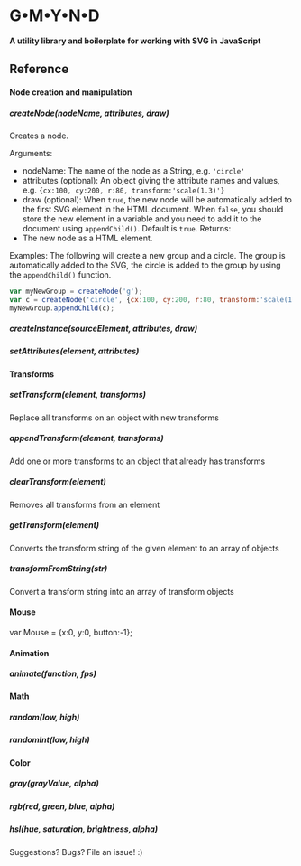 # G•M•Y•N•D

**A utility library and boilerplate for working with SVG in JavaScript**

## Reference

#### Node creation and manipulation

##### createNode(nodeName, attributes, draw)
Creates a node.

Arguments:
- nodeName: The name of the node as a String, e.g. `'circle'`
- attributes (optional): An object giving the attribute names and values, e.g. `{cx:100, cy:200, r:80, transform:'scale(1.3)'}`
- draw (optional): When `true`, the new node will be automatically added to the first SVG element in the HTML document. When `false`, you should store the new element in a variable and you need to add it to the document using `appendChild()`. Default is `true`.
Returns:
- The new node as a HTML element.

Examples:
The following will create a new group and a circle. The group is automatically added to the SVG, the circle is added to the group by using the `appendChild()` function.
```javascript
var myNewGroup = createNode('g');
var c = createNode('circle', {cx:100, cy:200, r:80, transform:'scale(1.3)'}, false);
myNewGroup.appendChild(c);
```

##### createInstance(sourceElement, attributes, draw) 

##### setAttributes(element, attributes) 

#### Transforms 

##### setTransform(element, transforms) 
Replace all transforms on an object with new transforms

##### appendTransform(element, transforms) 
Add one or more transforms to an object that already has transforms

##### clearTransform(element) 
Removes all transforms from an element

##### getTransform(element) 
Converts the transform string of the given element to an array of objects 

##### transformFromString(str) 
Convert a transform string into an array of transform objects

#### Mouse 

var Mouse = {x:0, y:0, button:-1};

#### Animation 

##### animate(function, fps) 

#### Math 

##### random(low, high) 

##### randomInt(low, high) 

#### Color 

##### gray(grayValue, alpha) 

##### rgb(red, green, blue, alpha) 

##### hsl(hue, saturation, brightness, alpha) 


Suggestions? Bugs? File an issue! :)
